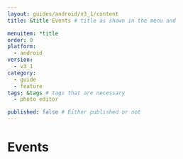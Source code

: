 ```yaml
---
layout: guides/android/v3_1/content
title: &title Events # title as shown in the menu and 

menuitem: *title
order: 0
platform:
  - android
version:
  - v3_1
category: 
  - guide
  - feature
tags: &tags # tags that are necessary
  - photo editor 

published: false # Either published or not 
---
```

# Events
